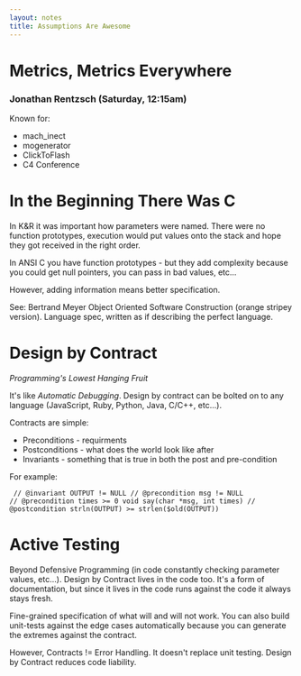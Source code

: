 ```yaml
---
layout: notes
title: Assumptions Are Awesome
---
```


# Metrics, Metrics Everywhere

### Jonathan Rentzsch (Saturday, 12:15am)

Known for:

* mach_inect  
* mogenerator
* ClickToFlash
* C4 Conference

# In the Beginning There Was C

In K&R it was important how parameters were named.  There were no function prototypes, execution would put values onto the stack
and hope they got received in the right order.

In ANSI C you have function prototypes - but they add complexity because you could get null pointers, you can pass in bad values, etc...

However, adding information means better specification.

See: Bertrand Meyer Object Oriented Software Construction (orange stripey version).  Language spec, written as if describing the perfect language.

# Design by Contract

_Programming's Lowest Hanging Fruit_

It's like _Automatic Debugging_.  Design by contract can be bolted on to any language (JavaScript, Ruby, Python, Java, C/C++, etc...).

Contracts are simple:

* Preconditions - requirments
* Postconditions - what does the world look like after
* Invariants - something that is true in both the post and pre-condition

For example:

<code><pre>
// @invariant OUTPUT != NULL
// @precondition msg != NULL
// @precondition times >= 0
void say(char *msg, int times) 
// @postcondition strln(OUTPUT) >= strlen($old(OUTPUT))
</pre></code>

# Active Testing

Beyond Defensive Programming (in code constantly checking parameter values, etc...).  Design by Contract lives in the code too.  It's a form
of documentation, but since it lives in the code runs against the code it always stays fresh.

Fine-grained specification of what will and will not work.  You can also build unit-tests against the edge cases automatically because you can generate the extremes against the contract.

However, Contracts != Error Handling.  It doesn't replace unit testing.  Design by Contract reduces code liability.




